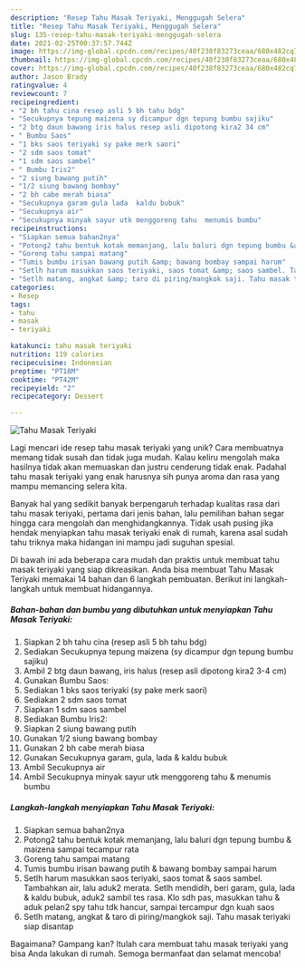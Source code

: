 ```yaml
---
description: "Resep Tahu Masak Teriyaki, Menggugah Selera"
title: "Resep Tahu Masak Teriyaki, Menggugah Selera"
slug: 135-resep-tahu-masak-teriyaki-menggugah-selera
date: 2021-02-25T00:37:57.744Z
image: https://img-global.cpcdn.com/recipes/40f238f83273ceaa/680x482cq70/tahu-masak-teriyaki-foto-resep-utama.jpg
thumbnail: https://img-global.cpcdn.com/recipes/40f238f83273ceaa/680x482cq70/tahu-masak-teriyaki-foto-resep-utama.jpg
cover: https://img-global.cpcdn.com/recipes/40f238f83273ceaa/680x482cq70/tahu-masak-teriyaki-foto-resep-utama.jpg
author: Jason Brady
ratingvalue: 4
reviewcount: 7
recipeingredient:
- "2 bh tahu cina resep asli 5 bh tahu bdg"
- "Secukupnya tepung maizena sy dicampur dgn tepung bumbu sajiku"
- "2 btg daun bawang iris halus resep asli dipotong kira2 34 cm"
- " Bumbu Saos"
- "1 bks saos teriyaki sy pake merk saori"
- "2 sdm saos tomat"
- "1 sdm saos sambel"
- " Bumbu Iris2"
- "2 siung bawang putih"
- "1/2 siung bawang bombay"
- "2 bh cabe merah biasa"
- "Secukupnya garam gula lada  kaldu bubuk"
- "Secukupnya air"
- "Secukupnya minyak sayur utk menggoreng tahu  menumis bumbu"
recipeinstructions:
- "Siapkan semua bahan2nya"
- "Potong2 tahu bentuk kotak memanjang, lalu baluri dgn tepung bumbu &amp; maizena sampai tecampur rata"
- "Goreng tahu sampai matang"
- "Tumis bumbu irisan bawang putih &amp; bawang bombay sampai harum"
- "Setlh harum masukkan saos teriyaki, saos tomat &amp; saos sambel. Tambahkan air, lalu aduk2 merata. Setlh mendidih, beri garam, gula, lada &amp; kaldu bubuk, aduk2 sambil tes rasa. Klo sdh pas, masukkan tahu &amp; aduk pelan2 spy tahu tdk hancur, sampai tercampur dgn kuah saos"
- "Setlh matang, angkat &amp; taro di piring/mangkok saji. Tahu masak teriyaki siap disantap"
categories:
- Resep
tags:
- tahu
- masak
- teriyaki

katakunci: tahu masak teriyaki 
nutrition: 119 calories
recipecuisine: Indonesian
preptime: "PT18M"
cooktime: "PT42M"
recipeyield: "2"
recipecategory: Dessert

---
```



![Tahu Masak Teriyaki](https://img-global.cpcdn.com/recipes/40f238f83273ceaa/680x482cq70/tahu-masak-teriyaki-foto-resep-utama.jpg)

Lagi mencari ide resep tahu masak teriyaki yang unik? Cara membuatnya memang tidak susah dan tidak juga mudah. Kalau keliru mengolah maka hasilnya tidak akan memuaskan dan justru cenderung tidak enak. Padahal tahu masak teriyaki yang enak harusnya sih punya aroma dan rasa yang mampu memancing selera kita.



Banyak hal yang sedikit banyak berpengaruh terhadap kualitas rasa dari tahu masak teriyaki, pertama dari jenis bahan, lalu pemilihan bahan segar hingga cara mengolah dan menghidangkannya. Tidak usah pusing jika hendak menyiapkan tahu masak teriyaki enak di rumah, karena asal sudah tahu triknya maka hidangan ini mampu jadi suguhan spesial.


Di bawah ini ada beberapa cara mudah dan praktis untuk membuat tahu masak teriyaki yang siap dikreasikan. Anda bisa membuat Tahu Masak Teriyaki memakai 14 bahan dan 6 langkah pembuatan. Berikut ini langkah-langkah untuk membuat hidangannya.

<!--inarticleads1-->

##### Bahan-bahan dan bumbu yang dibutuhkan untuk menyiapkan Tahu Masak Teriyaki:

1. Siapkan 2 bh tahu cina (resep asli 5 bh tahu bdg)
1. Sediakan Secukupnya tepung maizena (sy dicampur dgn tepung bumbu sajiku)
1. Ambil 2 btg daun bawang, iris halus (resep asli dipotong kira2 3-4 cm)
1. Gunakan  Bumbu Saos:
1. Sediakan 1 bks saos teriyaki (sy pake merk saori)
1. Sediakan 2 sdm saos tomat
1. Siapkan 1 sdm saos sambel
1. Sediakan  Bumbu Iris2:
1. Siapkan 2 siung bawang putih
1. Gunakan 1/2 siung bawang bombay
1. Gunakan 2 bh cabe merah biasa
1. Gunakan Secukupnya garam, gula, lada &amp; kaldu bubuk
1. Ambil Secukupnya air
1. Ambil Secukupnya minyak sayur utk menggoreng tahu &amp; menumis bumbu




<!--inarticleads2-->

##### Langkah-langkah menyiapkan Tahu Masak Teriyaki:

1. Siapkan semua bahan2nya
1. Potong2 tahu bentuk kotak memanjang, lalu baluri dgn tepung bumbu &amp; maizena sampai tecampur rata
1. Goreng tahu sampai matang
1. Tumis bumbu irisan bawang putih &amp; bawang bombay sampai harum
1. Setlh harum masukkan saos teriyaki, saos tomat &amp; saos sambel. Tambahkan air, lalu aduk2 merata. Setlh mendidih, beri garam, gula, lada &amp; kaldu bubuk, aduk2 sambil tes rasa. Klo sdh pas, masukkan tahu &amp; aduk pelan2 spy tahu tdk hancur, sampai tercampur dgn kuah saos
1. Setlh matang, angkat &amp; taro di piring/mangkok saji. Tahu masak teriyaki siap disantap




Bagaimana? Gampang kan? Itulah cara membuat tahu masak teriyaki yang bisa Anda lakukan di rumah. Semoga bermanfaat dan selamat mencoba!
